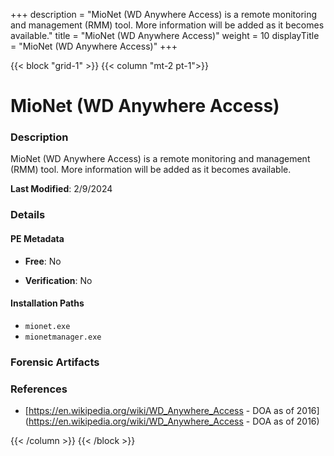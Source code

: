 +++
description = "MioNet (WD Anywhere Access) is a remote monitoring and management (RMM) tool. More information will be added as it becomes available."
title = "MioNet (WD Anywhere Access)"
weight = 10
displayTitle = "MioNet (WD Anywhere Access)"
+++


{{< block "grid-1" >}}
{{< column "mt-2 pt-1">}}

# MioNet (WD Anywhere Access)


### Description

MioNet (WD Anywhere Access) is a remote monitoring and management (RMM) tool. More information will be added as it becomes available.



**Last Modified**: 2/9/2024

### Details


#### PE Metadata


- **Free**: No

- **Verification**: No




#### Installation Paths
- `mionet.exe`
- `mionetmanager.exe`

### Forensic Artifacts







### References
- [https://en.wikipedia.org/wiki/WD_Anywhere_Access - DOA as of 2016](https://en.wikipedia.org/wiki/WD_Anywhere_Access - DOA as of 2016)



{{< /column >}}
{{< /block >}}
